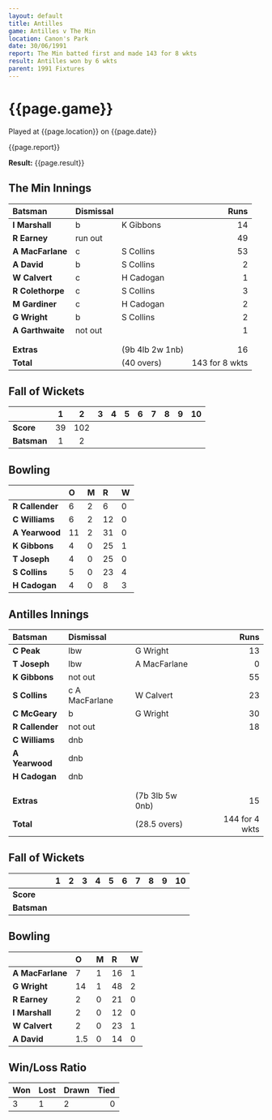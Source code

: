 ```yaml
---
layout: default
title: Antilles
game: Antilles v The Min
location: Canon's Park
date: 30/06/1991
report: The Min batted first and made 143 for 8 wkts
result: Antilles won by 6 wkts
parent: 1991 Fixtures
---
```


# {{page.game}}

Played at {{page.location}} on {{page.date}}

{{page.report}}

**Result:** {{page.result}}

## The Min Innings

| Batsman | Dismissal |  | Runs |
|:---|:---|---|---:|
| **I Marshall** | b | K Gibbons | 14 | 
| **R Earney** | run out |  | 49 | 
| **A MacFarlane** | c | S Collins | 53 | 
| **A David** | b | S Collins | 2 | 
| **W Calvert** | c | H Cadogan | 1 | 
| **R Colethorpe** | c | S Collins | 3 | 
| **M Gardiner** | c | H Cadogan | 2 | 
| **G Wright** | b | S Collins | 2 | 
| **A Garthwaite** | not out |  | 1 | 
|  |  |  |  |
|  |  |  |  | 
| **Extras** | | (9b 4lb 2w 1nb) | 16 | 
| **Total** | | (40 overs) | 143 for 8 wkts | 

## Fall of Wickets

| | 1 | 2 | 3 | 4 | 5 | 6 | 7 | 8 | 9 | 10 |
|---|:---:|:---:|:---:|:---:|:---:|:---:|:---:|:---:|:---:|:---:|
| **Score** | 39 | 102 |  |  |  |  |  |  |  |  | 
| **Batsman** | 1 | 2 |  |  |  |  |  |  |  |  | 

## Bowling

| | O | M | R | W |
|---|:---|:---|:---|:---|
| **R Callender** | 6 | 2 | 6 | 0 | 
| **C Williams** | 6 | 2 | 12 | 0 | 
| **A Yearwood** | 11 | 2 | 31 | 0 | 
| **K Gibbons** | 4 | 0 | 25 | 1 | 
| **T Joseph** | 4 | 0 | 25 | 0 | 
| **S Collins** | 5 | 0 | 23 | 4 | 
| **H Cadogan** | 4 | 0 | 8 | 3 | 

## Antilles Innings

| Batsman | Dismissal |  | Runs |
|:---|:---|---|---:|
| **C Peak** | lbw | G Wright | 13 | 
| **T Joseph** | lbw | A MacFarlane | 0 | 
| **K Gibbons** | not out |  | 55 | 
| **S Collins** | c A MacFarlane | W Calvert | 23 | 
| **C McGeary** | b | G Wright | 30 | 
| **R Callender** | not out |  | 18 |
| **C Williams** | dnb |  |  | 
| **A Yearwood** | dnb |  |  |
| **H Cadogan** | dnb |  |  | 
|  |  |  |  |
|  |  |  |  |
| **Extras** | | (7b 3lb 5w 0nb) | 15 | 
| **Total** | | (28.5 overs) | 144 for 4 wkts | 

## Fall of Wickets

| | 1 | 2 | 3 | 4 | 5 | 6 | 7 | 8 | 9 | 10 |
|---|:---:|:---:|:---:|:---:|:---:|:---:|:---:|:---:|:---:|:---:|
| **Score** |  |  |  |  |  |  |  |  |  |  |
| **Batsman** |  |  |  |  |  |  |  |  |  |  |

## Bowling

| | O | M | R | W |
|---|:---|:---|:---|:---|
| **A MacFarlane** | 7 | 1 | 16 | 1 | 
| **G Wright** | 14 | 1 | 48 | 2 | 
| **R Earney** | 2 | 0 | 21 | 0 | 
| **I Marshall** | 2 | 0 | 12 | 0 | 
| **W Calvert** | 2 | 0 | 23 | 1 |
| **A David** | 1.5 | 0 | 14 | 0 |

## Win/Loss Ratio

| Won | Lost | Drawn | Tied |
|:---|:---|:---|---:|
| 3 | 1 | 2 | 0 |